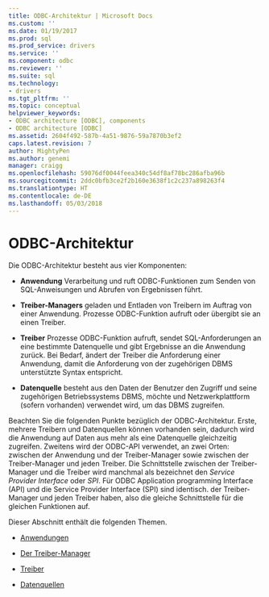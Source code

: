 ```yaml
---
title: ODBC-Architektur | Microsoft Docs
ms.custom: ''
ms.date: 01/19/2017
ms.prod: sql
ms.prod_service: drivers
ms.service: ''
ms.component: odbc
ms.reviewer: ''
ms.suite: sql
ms.technology:
- drivers
ms.tgt_pltfrm: ''
ms.topic: conceptual
helpviewer_keywords:
- ODBC architecture [ODBC], components
- ODBC architecture [ODBC]
ms.assetid: 2604f492-587b-4a51-9876-59a7870b3ef2
caps.latest.revision: 7
author: MightyPen
ms.author: genemi
manager: craigg
ms.openlocfilehash: 59076df0044feea340c54df8af78bc286afba96b
ms.sourcegitcommit: 2ddc0bfb3ce2f2b160e3638f1c2c237a898263f4
ms.translationtype: HT
ms.contentlocale: de-DE
ms.lasthandoff: 05/03/2018
---
```

# <a name="odbc-architecture"></a>ODBC-Architektur
Die ODBC-Architektur besteht aus vier Komponenten:  
  
-   **Anwendung** Verarbeitung und ruft ODBC-Funktionen zum Senden von SQL-Anweisungen und Abrufen von Ergebnissen führt.  
  
-   **Treiber-Managers** geladen und Entladen von Treibern im Auftrag von einer Anwendung. Prozesse ODBC-Funktion aufruft oder übergibt sie an einen Treiber.  
  
-   **Treiber** Prozesse ODBC-Funktion aufruft, sendet SQL-Anforderungen an eine bestimmte Datenquelle und gibt Ergebnisse an die Anwendung zurück. Bei Bedarf, ändert der Treiber die Anforderung einer Anwendung, damit die Anforderung von der zugehörigen DBMS unterstützte Syntax entspricht.  
  
-   **Datenquelle** besteht aus den Daten der Benutzer den Zugriff und seine zugehörigen Betriebssystems DBMS, möchte und Netzwerkplattform (sofern vorhanden) verwendet wird, um das DBMS zugreifen.  
  
 Beachten Sie die folgenden Punkte bezüglich der ODBC-Architektur. Erste, mehrere Treibern und Datenquellen können vorhanden sein, dadurch wird die Anwendung auf Daten aus mehr als eine Datenquelle gleichzeitig zugreifen. Zweitens wird der ODBC-API verwendet, an zwei Orten: zwischen der Anwendung und der Treiber-Manager sowie zwischen der Treiber-Manager und jeden Treiber. Die Schnittstelle zwischen der Treiber-Manager und die Treiber wird manchmal als bezeichnet den *Service Provider Interface* oder *SPI*. Für ODBC Application programming Interface (API) und die Service Provider Interface (SPI) sind identisch. der Treiber-Manager und jeden Treiber haben, also die gleiche Schnittstelle für die gleichen Funktionen auf.  
  
 Dieser Abschnitt enthält die folgenden Themen.  
  
-   [Anwendungen](../../odbc/reference/applications.md)  
  
-   [Der Treiber-Manager](../../odbc/reference/the-driver-manager.md)  
  
-   [Treiber](../../odbc/reference/drivers.md)  
  
-   [Datenquellen](../../odbc/reference/data-sources.md)
